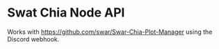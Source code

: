 # Swat Chia Node API
Works with https://github.com/swar/Swar-Chia-Plot-Manager using the Discord webhook.

